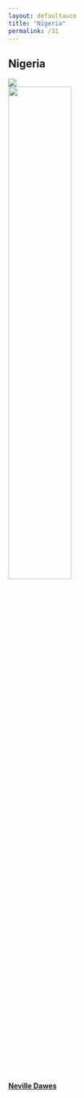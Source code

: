```yaml
---
layout: defaultauco
title: "Nigeria"
permalink: /31
---
```

<div class="container-0">
    <div class="container-title">
        <span class="country"><h2>Nigeria</h2></span>
        <div class="photo-co">
          <img src="https://www.worldatlas.com/r/w960-q80/upload/08/4c/f5/ng-01.jpg" >
    </div>
</div>
<!-- partial:index.partial.html -->
<div class="container">
  <div class="timeline clearfix">
  <div class="vertical-line">
  <div id="post-1" class="vesti-col timeline-post">
   <div class="vesti-content-wrapper">
     <div class="photo">
       <img src="https://aalbc.com/author-photos/neville-dawes.jpg" width="50%" height="50%">
       <div class="vesti-date-wrapper">
         <div class="vesti-date">
         </div>
       </div>
     </div>
     <div class="vesti-desc">
       <a class="desc-a" href="#">
         <h4><a href="/ndawes">Neville Dawes</a></h4>
       </a>
     </div>
   </div>
 </div>


<!-- partial -->